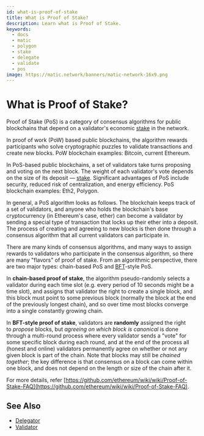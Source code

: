 ```yaml
---
id: what-is-proof-of-stake
title: What is Proof of Stake?
description: Learn what is Proof of Stake.
keywords:
  - docs
  - matic
  - polygon
  - stake
  - delegate
  - validate
  - pos
image: https://matic.network/banners/matic-network-16x9.png 
---
```


# What is Proof of Stake?

Proof of Stake (PoS) is a category of consensus algorithms for public blockchains that depend on a validator's economic [stake](/docs/maintain/glossary#staking) in the network.

In proof of work (PoW) based public blockchains, the algorithm rewards participants who solve cryptographic puzzles to validate transactions and create new blocks. PoW blockchain examples: Bitcoin, current Ethereum.

In PoS-based public blockchains, a set of validators take turns proposing and voting on the next block. The weight of each validator's vote depends on the size of its deposit — [stake](/docs/maintain/glossary#staking). Significant advantages of PoS include security, reduced risk of centralization, and energy efficiency. PoS blockchain examples: Eth2, Polygon.

In general, a PoS algorithm looks as follows. The blockchain keeps track of a set of validators, and anyone who holds the blockchain's base cryptocurrency (in Ethereum's case, ether) can become a validator by sending a special type of transaction that locks up their ether into a deposit. The process of creating and agreeing to new blocks is then done through a consensus algorithm that all current validators can participate in.

There are many kinds of consensus algorithms, and many ways to assign rewards to validators who participate in the consensus algorithm, so there are many "flavors" of proof of stake. From an algorithmic perspective, there are two major types: chain-based PoS and [BFT](https://en.wikipedia.org/wiki/Byzantine_fault_tolerance)-style PoS.

In **chain-based proof of stake**, the algorithm pseudo-randomly selects a validator during each time slot (e.g. every period of 10 seconds might be a time slot), and assigns that validator the right to create a single block, and this block must point to some previous block (normally the block at the end of the previously longest chain), and so over time most blocks converge into a single constantly growing chain.

In **BFT-style proof of stake**, validators are **randomly** assigned the right to *propose* blocks, but *agreeing on which block is canonical* is done through a multi-round process where every validator sends a "vote" for some specific block during each round, and at the end of the process all (honest and online) validators permanently agree on whether or not any given block is part of the chain. Note that blocks may still be *chained together*; the key difference is that consensus on a block can come within one block, and does not depend on the length or size of the chain after it.

For more details, refer [https://github.com/ethereum/wiki/wiki/Proof-of-Stake-FAQ](https://github.com/ethereum/wiki/wiki/Proof-of-Stake-FAQ).

## See Also

* [Delegator](/docs/maintain/glossary#delegator)
* [Validator](/docs/maintain/glossary#validator)
